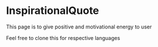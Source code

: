 # InspirationalQuote
This page is to give positive and motivational energy to user

Feel free to clone this for respective languages
